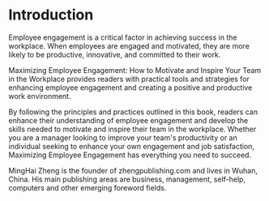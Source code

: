# Introduction

Employee engagement is a critical factor in achieving success in the workplace. When employees are engaged and motivated, they are more likely to be productive, innovative, and committed to their work.

Maximizing Employee Engagement: How to Motivate and Inspire Your Team in the Workplace provides readers with practical tools and strategies for enhancing employee engagement and creating a positive and productive work environment.

By following the principles and practices outlined in this book, readers can enhance their understanding of employee engagement and develop the skills needed to motivate and inspire their team in the workplace. Whether you are a manager looking to improve your team's productivity or an individual seeking to enhance your own engagement and job satisfaction, Maximizing Employee Engagement has everything you need to succeed.


MingHai Zheng is the founder of zhengpublishing.com and lives in Wuhan, China. His main publishing areas are business, management, self-help, computers and other emerging foreword fields.
